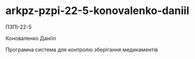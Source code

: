 # arkpz-pzpi-22-5-konovalenko-daniil
ПЗПІ-22-5

Коноваленко Даніїл

Програмна система для контролю зберігання медикаментів
